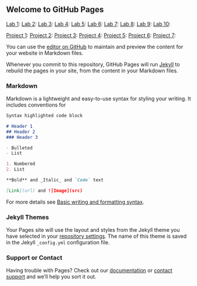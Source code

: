 ## Welcome to GitHub Pages

[Lab 1](): 
[Lab 2]():
[Lab 3]():
[Lab 4]():
[Lab 5]():
[Lab 6]():
[Lab 7]():
[Lab 8]():
[Lab 9]():
[Lab 10]():


[Project 1]():
[Project 2]():
[Project 3]():
[Project 4]():
[Project 5]():
[Project 6]():
[Project 7]():



You can use the [editor on GitHub](https://github.com/liv-edi/cit281/edit/main/README.md) to maintain and preview the content for your website in Markdown files.

Whenever you commit to this repository, GitHub Pages will run [Jekyll](https://jekyllrb.com/) to rebuild the pages in your site, from the content in your Markdown files.

### Markdown

Markdown is a lightweight and easy-to-use syntax for styling your writing. It includes conventions for

```markdown
Syntax highlighted code block

# Header 1
## Header 2
### Header 3

- Bulleted
- List

1. Numbered
2. List

**Bold** and _Italic_ and `Code` text

[Link](url) and ![Image](src)
```

For more details see [Basic writing and formatting syntax](https://docs.github.com/en/github/writing-on-github/getting-started-with-writing-and-formatting-on-github/basic-writing-and-formatting-syntax).

### Jekyll Themes

Your Pages site will use the layout and styles from the Jekyll theme you have selected in your [repository settings](https://github.com/liv-edi/cit281/settings/pages). The name of this theme is saved in the Jekyll `_config.yml` configuration file.

### Support or Contact

Having trouble with Pages? Check out our [documentation](https://docs.github.com/categories/github-pages-basics/) or [contact support](https://support.github.com/contact) and we’ll help you sort it out.
